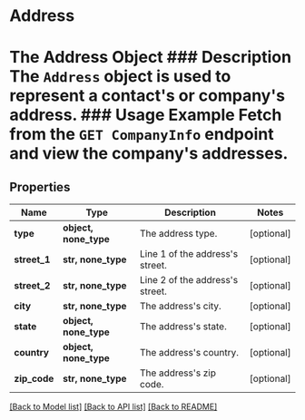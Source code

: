 # Address

# The Address Object ### Description The `Address` object is used to represent a contact's or company's address.  ### Usage Example Fetch from the `GET CompanyInfo` endpoint and view the company's addresses.

## Properties
Name | Type | Description | Notes
------------ | ------------- | ------------- | -------------
**type** | **object, none_type** | The address type. | [optional] 
**street_1** | **str, none_type** | Line 1 of the address&#39;s street. | [optional] 
**street_2** | **str, none_type** | Line 2 of the address&#39;s street. | [optional] 
**city** | **str, none_type** | The address&#39;s city. | [optional] 
**state** | **object, none_type** | The address&#39;s state. | [optional] 
**country** | **object, none_type** | The address&#39;s country. | [optional] 
**zip_code** | **str, none_type** | The address&#39;s zip code. | [optional] 

[[Back to Model list]](../README.md#documentation-for-models) [[Back to API list]](../README.md#documentation-for-api-endpoints) [[Back to README]](../README.md)


